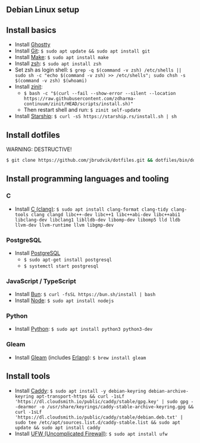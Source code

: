 ## Debian Linux setup

## Install basics

- Install [Ghostty](https://ghostty.org)
- Install [Git](https://git-scm.com): `$ sudo apt update && sudo apt install git`
- Install [Make](https://www.gnu.org/software/make/): `$ sudo apt install make`
- Install [zsh](https://en.wikipedia.org/wiki/Z_shell): `$ sudo apt install zsh`
- Set zsh as login shell: `$ grep -q $(command -v zsh) /etc/shells || sudo sh -c "echo $(command -v zsh) >> /etc/shells"; sudo chsh -s $(command -v zsh) $(whoami)`
- Install [zinit](https://github.com/zdharma-continuum/zinit):
  - `$ bash -c "$(curl --fail --show-error --silent --location https://raw.githubusercontent.com/zdharma-continuum/zinit/HEAD/scripts/install.sh)"`
  - Then restart shell and run: `$ zinit self-update`
- Install [Starship](https://github.com/starship/starship): `$ curl -sS https://starship.rs/install.sh | sh`

## Install dotfiles

WARNING: DESTRUCTIVE!

```sh
$ git clone https://github.com/jbrudvik/dotfiles.git && dotfiles/bin/dotfiles_install`
```

## Install programming languages and tooling

### C

- Install [C (clang)](https://clang.llvm.org): `$ sudo apt install clang-format clang-tidy clang-tools clang clangd libc++-dev libc++1 libc++abi-dev libc++abi1 libclang-dev libclang1 liblldb-dev libomp-dev libomp5 lld lldb llvm-dev llvm-runtime llvm libgmp-dev`

### PostgreSQL

- Install [PostgreSQL](https://www.postgresql.org)
  - `$ sudo apt-get install postgresql`
  - `$ systemctl start postgresql`

### JavaScript / TypeScript

- Install [Bun](https://bun.sh): `$ curl -fsSL https://bun.sh/install | bash`
- Install [Node](https://nodejs.org): `$ sudo apt install nodejs`

### Python

- Install [Python](https://www.python.org): `$ sudo apt install python3 python3-dev`

### Gleam

- Install [Gleam](https://gleam.run) (includes [Erlang](https://www.erlang.org)): `$ brew install gleam`

## Install tools

- Install [Caddy](https://caddyserver.com): `$ sudo apt install -y debian-keyring debian-archive-keyring apt-transport-https && curl -1sLf 'https://dl.cloudsmith.io/public/caddy/stable/gpg.key' | sudo gpg --dearmor -o /usr/share/keyrings/caddy-stable-archive-keyring.gpg && curl -1sLf 'https://dl.cloudsmith.io/public/caddy/stable/debian.deb.txt' | sudo tee /etc/apt/sources.list.d/caddy-stable.list && sudo apt update && sudo apt install caddy`
- Install [UFW (Uncomplicated Firewall)](https://code.launchpad.net/ufw): `$ sudo apt install ufw`
